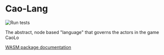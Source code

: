 # Cao-Lang

![Run tests](https://github.com/caolo-game/cao-lang/workflows/Run%20tests/badge.svg)

The abstract, node based "language" that governs the actors in the game CaoLo

[WASM package documentation](https://caolo-game.github.io/cao-lang/index.html)
